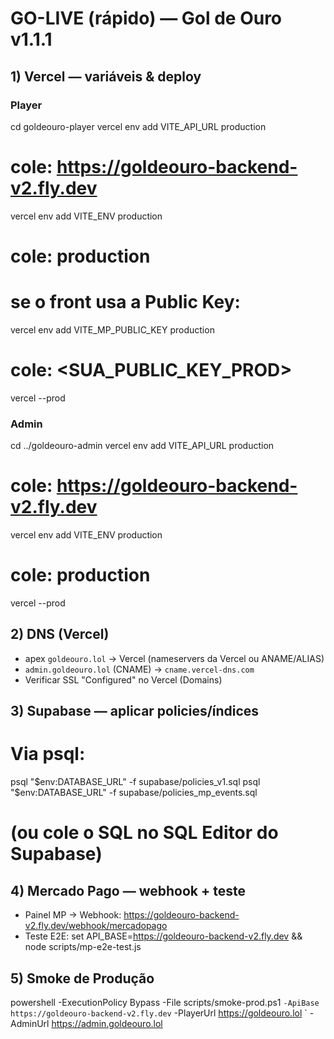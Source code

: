 # GO-LIVE (rápido) — Gol de Ouro v1.1.1

## 1) Vercel — variáveis & deploy

### Player
cd goldeouro-player
vercel env add VITE_API_URL production
# cole: https://goldeouro-backend-v2.fly.dev

vercel env add VITE_ENV production
# cole: production

# se o front usa a Public Key:
vercel env add VITE_MP_PUBLIC_KEY production
# cole: <SUA_PUBLIC_KEY_PROD>

vercel --prod

### Admin
cd ../goldeouro-admin
vercel env add VITE_API_URL production
# cole: https://goldeouro-backend-v2.fly.dev

vercel env add VITE_ENV production
# cole: production

vercel --prod

## 2) DNS (Vercel)
- apex `goldeouro.lol` → Vercel (nameservers da Vercel ou ANAME/ALIAS)
- `admin.goldeouro.lol` (CNAME) → `cname.vercel-dns.com`
- Verificar SSL "Configured" no Vercel (Domains)

## 3) Supabase — aplicar policies/índices
# Via psql:
psql "$env:DATABASE_URL" -f supabase/policies_v1.sql
psql "$env:DATABASE_URL" -f supabase/policies_mp_events.sql
# (ou cole o SQL no SQL Editor do Supabase)

## 4) Mercado Pago — webhook + teste
- Painel MP → Webhook: https://goldeouro-backend-v2.fly.dev/webhook/mercadopago
- Teste E2E:
set API_BASE=https://goldeouro-backend-v2.fly.dev && node scripts/mp-e2e-test.js

## 5) Smoke de Produção
powershell -ExecutionPolicy Bypass -File scripts/smoke-prod.ps1 `
  -ApiBase https://goldeouro-backend-v2.fly.dev `
  -PlayerUrl https://goldeouro.lol `
  -AdminUrl https://admin.goldeouro.lol